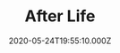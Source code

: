 ---
title: "After Life"
year: 2019
date: 2020-05-24T19:55:10.000Z
permalink: /almanac/tv/2020-05-24-after-life/index.html
season: 2
rating: 3
tmdbid: 79410
---